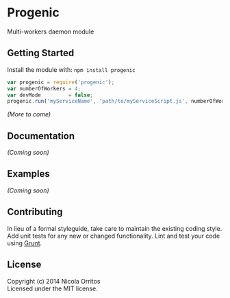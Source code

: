 # Progenic

Multi-workers daemon module


## Getting Started

Install the module with: `npm install progenic`

```js
var progenic = require('progenic');
var numberOfWorkers = 4;
var devMode         = false;
progenic.run('myServiceName', 'path/to/myServiceScript.js', numberOfWorkers, devMode);
```

_(More to come)_


## Documentation

_(Coming soon)_


## Examples

_(Coming soon)_


## Contributing

In lieu of a formal styleguide, take care to maintain the existing coding style. Add unit tests for any new or changed functionality. Lint and test your code using [Grunt](http://gruntjs.com).


## License

Copyright (c) 2014 Nicola Orritos  
Licensed under the MIT license.
